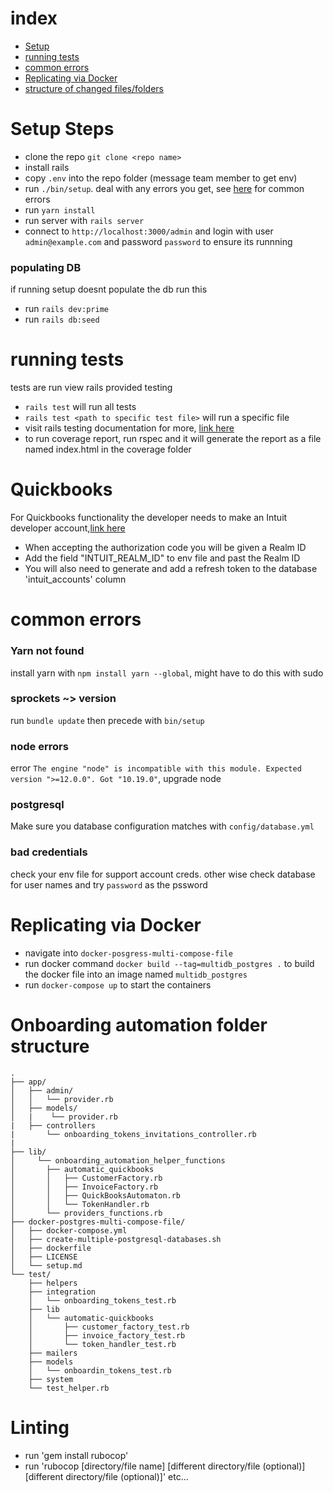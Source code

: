 # index
 * [Setup](#setup-steps)
 * [running tests](#running-tests)
 * [common errors](#common-errors)
 * [Replicating via Docker](#Replicating-via-Docker)
 * [structure of changed files/folders](#Onboarding-automation-folder-structure)

# Setup Steps
 * clone the repo `git clone <repo name>`
 * install rails
 * copy `.env` into the repo folder (message team member to get env)
 * run `./bin/setup`. deal with any errors you get, see [here](#common-errors) for common errors
 * run `yarn install`
 * run server with `rails server`
 * connect to `http://localhost:3000/admin` and login with user `admin@example.com` and password `password` to ensure its runnning
### populating DB
if running setup doesnt populate the db run this
 * run `rails dev:prime`
 * run `rails db:seed`
# running tests
tests are run view rails provided testing
 * `rails test` will run all tests
 * `rails test <path to specific test file>` will run a specific file
 * visit rails testing documentation for more, [link here](https://guides.rubyonrails.org/testing.html)
 * to run coverage report, run rspec and it will generate the report as a file named index.html in the coverage folder

# Quickbooks
For Quickbooks functionality the developer needs to make an Intuit developer account,[link here](https://developer.intuit.com/app/developer/homepage)
* When accepting the authorization code you will be given a Realm ID
* Add the field "INTUIT_REALM_ID" to env file and past the Realm ID
* You will also need to generate and add a refresh token to the database 'intuit_accounts' column

# common errors
### Yarn not found
install yarn with `npm install yarn --global`, might have to do this with sudo
### sprockets ~> version
run `bundle update` then precede with `bin/setup`
### node errors
error `The engine "node" is incompatible with this module. Expected version ">=12.0.0". Got "10.19.0"`, upgrade node
### postgresql
Make sure you database configuration matches with `config/database.yml`
### bad credentials
check your env file for support account creds. other wise check database for user names and try `password` as the pssword

# Replicating via Docker

 * navigate into `docker-posgress-multi-compose-file`
 * run docker command `docker build --tag=multidb_postgres .` to build the docker file into an image named `multidb_postgres`
 * run `docker-compose up` to start the containers 

# Onboarding automation folder structure
```
.
├── app/
│   ├── admin/
│   │   └── provider.rb
│   ├── models/
│   |    └── provider.rb
|   ├── controllers
|       └── onboarding_tokens_invitations_controller.rb
|
├── lib/
│     └── onboarding_automation_helper_functions
│       ├── automatic_quickbooks
│       │   ├── CustomerFactory.rb
│       │   ├── InvoiceFactory.rb
│       │   ├── QuickBooksAutomaton.rb
│       │   └── TokenHandler.rb
│       └── providers_functions.rb
├── docker-postgres-multi-compose-file/
│   ├── docker-compose.yml
│   ├── create-multiple-postgresql-databases.sh
│   ├── dockerfile
│   ├── LICENSE
│   └── setup.md
└── test/
    ├── helpers
    ├── integration
    │   └── onboarding_tokens_test.rb
    ├── lib
    │   └── automatic-quickbooks
    │       ├── customer_factory_test.rb
    │       ├── invoice_factory_test.rb
    │       └── token_handler_test.rb
    ├── mailers
    ├── models
    │   └── onboardin_tokens_test.rb
    ├── system
    └── test_helper.rb

```

# Linting

* run 'gem install rubocop'
* run 'rubocop [directory/file name] [different directory/file (optional)] [different directory/file (optional)]' etc...
